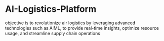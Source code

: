 # AI-Logistics-Platform
objective is to revolutionize air logistics by leveraging advanced technologies such as AIML, to provide real-time insights, optimize resource usage, and streamline supply chain operations

